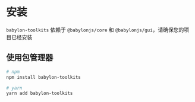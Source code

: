 # 安装
`babylon-toolkits` 依赖于 `@babylonjs/core` 和 `@babylonjs/gui`，请确保您的项目已经安装 

## 使用包管理器

```sh
# npm
npm install babylon-toolkits

# yarn
yarn add babylon-toolkits

```
